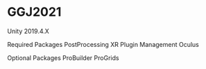 # GGJ2021

Unity 2019.4.X

Required Packages
  PostProcessing
  XR Plugin Management
  Oculus

Optional Packages
  ProBuilder
  ProGrids
